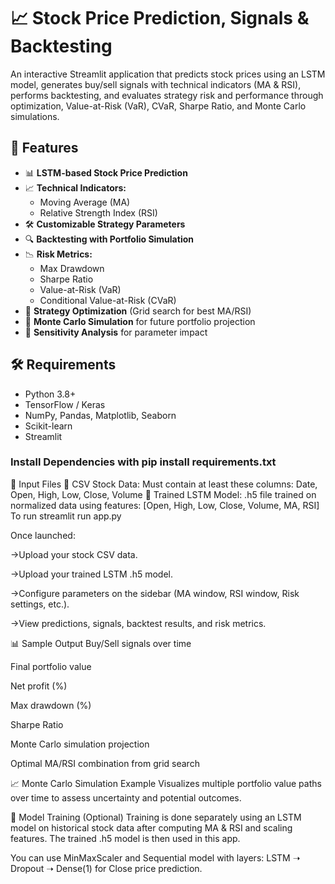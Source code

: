 # 📈 Stock Price Prediction, Signals & Backtesting

An interactive Streamlit application that predicts stock prices using an LSTM model, generates buy/sell signals with technical indicators (MA & RSI), performs backtesting, and evaluates strategy risk and performance through optimization, Value-at-Risk (VaR), CVaR, Sharpe Ratio, and Monte Carlo simulations.

## 🚀 Features

- 📊 **LSTM-based Stock Price Prediction**
- 📈 **Technical Indicators:**
  - Moving Average (MA)
  - Relative Strength Index (RSI)
- 🛠️ **Customizable Strategy Parameters**
- 🔍 **Backtesting with Portfolio Simulation**
- 📉 **Risk Metrics:**
  - Max Drawdown
  - Sharpe Ratio
  - Value-at-Risk (VaR)
  - Conditional Value-at-Risk (CVaR)
- 🧪 **Strategy Optimization** (Grid search for best MA/RSI)
- 🎲 **Monte Carlo Simulation** for future portfolio projection
- 📌 **Sensitivity Analysis** for parameter impact


## 🛠️ Requirements

- Python 3.8+
- TensorFlow / Keras
- NumPy, Pandas, Matplotlib, Seaborn
- Scikit-learn
- Streamlit

### Install Dependencies with pip install requirements.txt



📁 Input Files
📄 CSV Stock Data: Must contain at least these columns:
Date, Open, High, Low, Close, Volume
🤖 Trained LSTM Model: .h5 file trained on normalized data using features: [Open, High, Low, Close, Volume, MA, RSI]
To run streamlit run app.py

Once launched:

->Upload your stock CSV data.

->Upload your trained LSTM .h5 model.

->Configure parameters on the sidebar (MA window, RSI window, Risk settings, etc.).

->View predictions, signals, backtest results, and risk metrics.

📊 Sample Output
Buy/Sell signals over time

Final portfolio value

Net profit (%)

Max drawdown (%)

Sharpe Ratio

Monte Carlo simulation projection

Optimal MA/RSI combination from grid search

📈 Monte Carlo Simulation Example
Visualizes multiple portfolio value paths over time to assess uncertainty and potential outcomes.

🧠 Model Training (Optional)
Training is done separately using an LSTM model on historical stock data after computing MA & RSI and scaling features. The trained .h5 model is then used in this app.

You can use MinMaxScaler and Sequential model with layers:
LSTM ➝ Dropout ➝ Dense(1) for Close price prediction.


